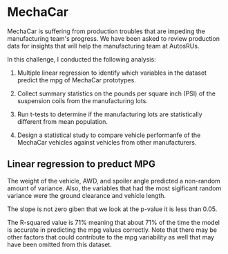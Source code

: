 # MechaCar

MechaCar is suffering from production troubles that are impeding the manufacturing team's progress. We have been asked to review production data for insights that will help the manufacturing team at AutosRUs.

In this challenge, I conducted the following analysis:

1. Multiple linear regression to identify which variables in the dataset predict the mpg of MechaCar prototypes.

2. Collect summary statistics on the pounds per square inch (PSI) of the suspension coils from the manufacturing lots.

3. Run t-tests to determine if the manufacturing lots are statistically different from mean population.

4. Design a statistical study to compare vehicle performanfe of the MechaCar vehicles against vehicles from other manufacturers.

## Linear regression to preduct MPG

The weight of the vehicle, AWD, and spoiler angle predicted a non-random amount of variance. Also, the variables that had the most sigificant random variance were the ground clearance and vehicle length.

The slope is not zero giben that we look at the p-value it is less than 0.05.

The R-squared value is 71% meaning that about 71% of the time the model is accurate in predicting the mpg values correctly. Note that there may be other factors that could contribute to the mpg variability as well that may have been omitted from this dataset.

